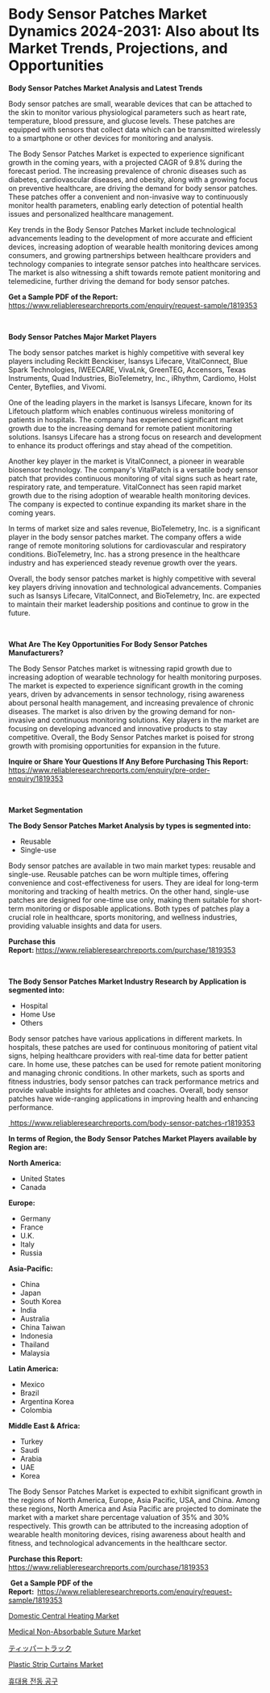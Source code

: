 <p><h1>Body Sensor Patches Market Dynamics 2024-2031: Also about Its Market Trends, Projections, and Opportunities</h1></p><p><strong>Body Sensor Patches Market Analysis and Latest Trends</strong></p>
<p><p>Body sensor patches are small, wearable devices that can be attached to the skin to monitor various physiological parameters such as heart rate, temperature, blood pressure, and glucose levels. These patches are equipped with sensors that collect data which can be transmitted wirelessly to a smartphone or other devices for monitoring and analysis.</p><p>The Body Sensor Patches Market is expected to experience significant growth in the coming years, with a projected CAGR of 9.8% during the forecast period. The increasing prevalence of chronic diseases such as diabetes, cardiovascular diseases, and obesity, along with a growing focus on preventive healthcare, are driving the demand for body sensor patches. These patches offer a convenient and non-invasive way to continuously monitor health parameters, enabling early detection of potential health issues and personalized healthcare management.</p><p>Key trends in the Body Sensor Patches Market include technological advancements leading to the development of more accurate and efficient devices, increasing adoption of wearable health monitoring devices among consumers, and growing partnerships between healthcare providers and technology companies to integrate sensor patches into healthcare services. The market is also witnessing a shift towards remote patient monitoring and telemedicine, further driving the demand for body sensor patches.</p></p>
<p><strong>Get a Sample PDF of the Report:&nbsp;</strong> <a href="https://www.reliableresearchreports.com/enquiry/request-sample/1819353">https://www.reliableresearchreports.com/enquiry/request-sample/1819353</a></p>
<p>&nbsp;</p>
<p><strong>Body Sensor Patches Major Market Players</strong></p>
<p><p>The body sensor patches market is highly competitive with several key players including Reckitt Benckiser, Isansys Lifecare, VitalConnect, Blue Spark Technologies, IWEECARE, VivaLnk, GreenTEG, Accensors, Texas Instruments, Quad Industries, BioTelemetry, Inc., iRhythm, Cardiomo, Holst Center, Byteflies, and Vivomi.</p><p>One of the leading players in the market is Isansys Lifecare, known for its Lifetouch platform which enables continuous wireless monitoring of patients in hospitals. The company has experienced significant market growth due to the increasing demand for remote patient monitoring solutions. Isansys Lifecare has a strong focus on research and development to enhance its product offerings and stay ahead of the competition.</p><p>Another key player in the market is VitalConnect, a pioneer in wearable biosensor technology. The company's VitalPatch is a versatile body sensor patch that provides continuous monitoring of vital signs such as heart rate, respiratory rate, and temperature. VitalConnect has seen rapid market growth due to the rising adoption of wearable health monitoring devices. The company is expected to continue expanding its market share in the coming years.</p><p>In terms of market size and sales revenue, BioTelemetry, Inc. is a significant player in the body sensor patches market. The company offers a wide range of remote monitoring solutions for cardiovascular and respiratory conditions. BioTelemetry, Inc. has a strong presence in the healthcare industry and has experienced steady revenue growth over the years.</p><p>Overall, the body sensor patches market is highly competitive with several key players driving innovation and technological advancements. Companies such as Isansys Lifecare, VitalConnect, and BioTelemetry, Inc. are expected to maintain their market leadership positions and continue to grow in the future.</p></p>
<p>&nbsp;</p>
<p><strong>What Are The Key Opportunities For Body Sensor Patches Manufacturers?</strong></p>
<p><p>The Body Sensor Patches market is witnessing rapid growth due to increasing adoption of wearable technology for health monitoring purposes. The market is expected to experience significant growth in the coming years, driven by advancements in sensor technology, rising awareness about personal health management, and increasing prevalence of chronic diseases. The market is also driven by the growing demand for non-invasive and continuous monitoring solutions. Key players in the market are focusing on developing advanced and innovative products to stay competitive. Overall, the Body Sensor Patches market is poised for strong growth with promising opportunities for expansion in the future.</p></p>
<p><strong>Inquire or Share Your Questions If Any Before Purchasing This Report:</strong> <a href="https://www.reliableresearchreports.com/enquiry/pre-order-enquiry/1819353">https://www.reliableresearchreports.com/enquiry/pre-order-enquiry/1819353</a></p>
<p>&nbsp;</p>
<p><strong>Market Segmentation</strong></p>
<p><strong>The Body Sensor Patches Market Analysis by types is segmented into:</strong></p>
<p><ul><li>Reusable</li><li>Single-use</li></ul></p>
<p><p>Body sensor patches are available in two main market types: reusable and single-use. Reusable patches can be worn multiple times, offering convenience and cost-effectiveness for users. They are ideal for long-term monitoring and tracking of health metrics. On the other hand, single-use patches are designed for one-time use only, making them suitable for short-term monitoring or disposable applications. Both types of patches play a crucial role in healthcare, sports monitoring, and wellness industries, providing valuable insights and data for users.</p></p>
<p><strong>Purchase this Report:&nbsp;</strong><a href="https://www.reliableresearchreports.com/purchase/1819353">https://www.reliableresearchreports.com/purchase/1819353</a></p>
<p>&nbsp;</p>
<p><strong>The Body Sensor Patches Market Industry Research by Application is segmented into:</strong></p>
<p><ul><li>Hospital</li><li>Home Use</li><li>Others</li></ul></p>
<p><p>Body sensor patches have various applications in different markets. In hospitals, these patches are used for continuous monitoring of patient vital signs, helping healthcare providers with real-time data for better patient care. In home use, these patches can be used for remote patient monitoring and managing chronic conditions. In other markets, such as sports and fitness industries, body sensor patches can track performance metrics and provide valuable insights for athletes and coaches. Overall, body sensor patches have wide-ranging applications in improving health and enhancing performance.</p></p>
<p><a href="https://www.reliableresearchreports.com/body-sensor-patches-r1819353">&nbsp;https://www.reliableresearchreports.com/body-sensor-patches-r1819353</a></p>
<p><strong>In terms of Region, the Body Sensor Patches Market Players available by Region are:</strong></p>
<p>
    <p> <strong> North America: </strong>
        <ul>
            <li>United States</li>
            <li>Canada</li>
        </ul>
        </p> 
    <p> <strong> Europe: </strong>
        <ul>
            <li>Germany</li>
            <li>France</li>
            <li>U.K.</li>
            <li>Italy</li>
            <li>Russia</li>
        </ul>
        </p> 
    <p> <strong> Asia-Pacific: </strong>
        <ul>
            <li>China</li>
            <li>Japan</li>
            <li>South Korea</li>
            <li>India</li>
            <li>Australia</li>
            <li>China Taiwan</li>
            <li>Indonesia</li>
            <li>Thailand</li>
            <li>Malaysia</li>
        </ul>
        </p> 
    <p> <strong> Latin America: </strong>
        <ul>
            <li>Mexico</li>
            <li>Brazil</li>
            <li>Argentina Korea</li>
            <li>Colombia</li>
        </ul>
        </p> 
    <p> <strong> Middle East & Africa: </strong>
        <ul>
            <li>Turkey</li>
            <li>Saudi</li>
            <li>Arabia</li>
            <li>UAE</li>
            <li>Korea</li>
        </ul>
    </p>
    </p>
<p><p>The Body Sensor Patches Market is expected to exhibit significant growth in the regions of North America, Europe, Asia Pacific, USA, and China. Among these regions, North America and Asia Pacific are projected to dominate the market with a market share percentage valuation of 35% and 30% respectively. This growth can be attributed to the increasing adoption of wearable health monitoring devices, rising awareness about health and fitness, and technological advancements in the healthcare sector.</p></p>
<p><strong>Purchase this Report: </strong><a href="https://www.reliableresearchreports.com/purchase/1819353">https://www.reliableresearchreports.com/purchase/1819353</a></p>
<p>&nbsp;<strong>Get a Sample PDF of the Report:&nbsp;&nbsp;</strong><a href="https://www.reliableresearchreports.com/enquiry/request-sample/1819353">https://www.reliableresearchreports.com/enquiry/request-sample/1819353</a></p>
<p><strong></strong></p>
<p><p><a href="https://www.linkedin.com/pulse/domestic-central-heating-market-furnishes-information-share-trends-ithkf?trackingId=Rs7JMHngdv%2FLM9IAoORibg%3D%3D">Domestic Central Heating Market</a></p><p><a href="https://github.com/RickHolmes3/Market-Research-Report-List-4/blob/main/medical-non-absorbable-suture-market.md">Medical Non-Absorbable Suture Market</a></p><p><a href="https://medium.com/@jackrichards5445/%E3%83%80%E3%83%B3%E3%83%97%E3%83%88%E3%83%A9%E3%83%83%E3%82%AF%E3%81%AE%E5%B8%82%E5%A0%B4%E8%A6%8F%E6%A8%A1-%E5%B8%82%E5%A0%B4%E3%81%AE%E8%A6%8B%E9%80%9A%E3%81%97%E3%81%A8%E5%B8%82%E5%A0%B4%E4%BA%88%E6%B8%AC-2024%E5%B9%B4%E3%81%8B%E3%82%892031%E5%B9%B4-bea60d566bf5">ティッパートラック</a></p><p><a href="https://www.linkedin.com/pulse/plastic-strip-curtains-market-key-successful-business-strategy-xbh7f?trackingId=YVr14N51oChoTIAFZx1elQ%3D%3D">Plastic Strip Curtains Market</a></p><p><a href="https://medium.com/@jerrodhilll/%ED%9C%B4%EB%8C%80%EC%9A%A9-%EC%A0%84%EC%9B%90-%EB%8F%84%EA%B5%AC-%EC%8B%9C%EC%9E%A5-%EA%B7%9C%EB%AA%A8-%EC%8B%9C%EC%9E%A5-%EC%A0%84%EB%A7%9D-%EB%B0%8F-%EC%8B%9C%EC%9E%A5-%EC%98%88%EC%B8%A1-2024%EB%85%84%EB%B6%80%ED%84%B0-2031%EB%85%84-a785b33ef21e">휴대용 전동 공구</a></p></p>